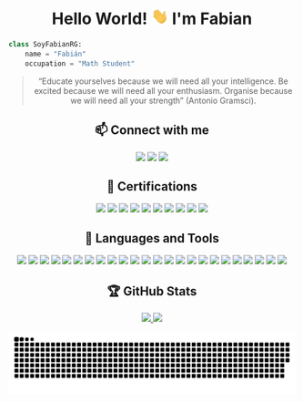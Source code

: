 <h1 align="center"> Hello World! <img alt = gif src ="./hand.gif" width= "30"> I'm Fabian </h1>

```py
class SoyFabianRG:
	name = "Fabián"
 	occupation = "Math Student"
```

<div align="center">

> “Educate yourselves because we will need all your intelligence. Be excited because we will need all your enthusiasm. Organise because we will need all your strength” (Antonio Gramsci).

## :mailbox: Connect with me

<a href="https://www.linkedin.com/in/soyfabianrg"><img src="https://img.shields.io/badge/-LINKEDIN-0A66C2?style=for-the-badge&logo=linkedin&logoColor=white"></a>
<a href="https://unam.academia.edu/SoyFabianRG"><img src="https://img.shields.io/badge/-ACADEMIA.EDU-41454A?style=for-the-badge&logo=academia&logoColor=white"></a>
<a href="https://www.researchgate.net/profile/Fabian-Rios-Gil-2"><img src="https://img.shields.io/badge/-RESEARCHGATE-00CCBB?style=for-the-badge&logo=researchgate&logoColor=white"></a>

## :school_satchel: Certifications

<a href="https://api.badgr.io/public/collections/82009f34774d4d0a9ad2e9894f4d6fea"><img src="https://img.shields.io/badge/BADGR-282C4C?style=for-the-badge&logo=badgr&logoColor=white"></a>
<a href="https://www.credly.com/users/soyfabianrg"><img src="https://img.shields.io/badge/CREDLY-FF6B00?style=for-the-badge&logo=credly&logoColor=white"></a>
<a href="https://www.coursera.org/user/c10a888a8725cca7da1542d8559964eb"><img src="https://img.shields.io/badge/COURSERA-0056D2?style=for-the-badge&logo=coursera&logoColor=white"></a>
<a href="https://platzi.com/p/SoyFabianRG"><img src="https://img.shields.io/badge/PLATZI-98CA3F?style=for-the-badge&logo=platzi&logoColor=white"></a>
<a href="https://app.aluracursos.com/user/soyfabianrg"><img src="https://img.shields.io/badge/-ALURA LATAM-082B58?style=for-the-badge&logo=&logoColor=white"></a>
<a href="https://docs.microsoft.com/es-mx/users/soyfabianrg/"><img src="https://img.shields.io/badge/MICROSOFT LEARN-5E5E5E?style=for-the-badge&logo=microsoft&logoColor=white"></a>
<a href="https://mexicox.gob.mx/u/SoyFabianRG"><img src="https://img.shields.io/badge/-MÉXICO X-18384E?style=for-the-badge&logo=&logoColor=white"></a>
<a href="https://codeforces.com/profile/SoyFabianRG"><img src="https://img.shields.io/badge/-CODEFORCES-1F8ACB?style=for-the-badge&logo=codeforces&logoColor=white"></a>
<a href="https://code.dcoder.tech/profile/soyfabianrg"><img src="https://img.shields.io/badge/-DCODER-000000?style=for-the-badge&logo=&logoColor=white"></a>
<a href="https://la.mathworks.com/matlabcentral/profile/authors/21447057"><img src="https://img.shields.io/badge/-MATHWORKS-Bf4A06?style=for-the-badge&logo=&logoColor=white"></a>
 
## :wrench: Languages and Tools

<a href="https://www.w3schools.com/c"><img src="https://img.shields.io/badge/C-A8B9CC?style=for-the-badge&logo=c&logoColor=white"></a>
<a href="https://www.java.com/es"><img src="https://img.shields.io/badge/JAVA-007396?style=for-the-badge&logo=oracle&logoColor=white"></a>
<a href="https://www.python.org"><img src="https://img.shields.io/badge/PYTHON-3776AB?style=for-the-badge&logo=python&logoColor=white"></a>
<a href="https://www.r-project.org"><img src="https://img.shields.io/badge/R-276DC3?style=for-the-badge&logo=r&logoColor=white"></a>
<a href="https://developer.mozilla.org/en-US/docs/web/javascript"><img src="https://img.shields.io/badge/JAVASCRIPT-323330?style=for-the-badge&logo=javascript&logoColor=F7DF1E"></a>
<a href="https://www.w3.org/html"><img src="https://img.shields.io/badge/HTML5-E34F26?style=for-the-badge&logo=html5&logoColor=white"></a>
<a href="https://www.w3.org/Style/CSS"><img src="https://img.shields.io/badge/CSS3-1572B6?style=for-the-badge&logo=css3&logoColor=white"></a>
<a href="https://reactjs.org"><img src="https://img.shields.io/badge/REACT.JS-20232A?style=for-the-badge&logo=react&logoColor=61DAFB"></a>
<a href="https://numpy.org"><img src="https://img.shields.io/badge/NUMPY-013243?style=for-the-badge&logo=numpy&logoColor=white"></a>
<a href="https://pandas.pydata.org"><img src="https://img.shields.io/badge/PANDAS-150458?style=for-the-badge&logo=pandas&logoColor=white"></a>
<a href="https://www.tidyverse.org"><img src="https://img.shields.io/badge/TIDYVERSE-1A162D?style=for-the-badge&logo=tidyverse&logoColor=white"></a>
<a href="https://code.visualstudio.com"><img src="https://img.shields.io/badge/VISUAL STUDIO CODE-007ACC?style=for-the-badge&logo=visualstudiocode&logoColor=white"></a>
<a href="https://jupyter.org"><img src="https://img.shields.io/badge/JUPYTER-F37626?style=for-the-badge&logo=jupyter&logoColor=white"></a>
<a href="https://colab.research.google.com"><img src="https://img.shields.io/badge/GOOGLE COLAB-F9AB00?style=for-the-badge&logo=googlecolab&logoColor=white"></a>
<a href="https://www.rstudio.com"><img src="https://img.shields.io/badge/R Studio-75AADB?style=for-the-badge&logo=rstudio&logoColor=white"></a>
<a href="https://git-scm.com"><img src="https://img.shields.io/badge/GIT-F05032?style=for-the-badge&logo=git&logoColor=white"></a>
<a href="https://www.w3schools.io/file/markdown-introduction"><img src="https://img.shields.io/badge/MARKDOWN-000000?style=for-the-badge&logo=markdown&logoColor=white"></a>
<a href="https://www.microsoft.com/es-mx/microsoft-365/excel"><img src="https://img.shields.io/badge/EXCEL-217346?style=for-the-badge&logo=microsoftexcel&logoColor=white"></a>
<a href="https://www.wolfram.com/mathematica"><img src="https://img.shields.io/badge/MATHEMATICA-DD1100?style=for-the-badge&logo=wolframmathematica&logoColor=white"></a>
<a href="https://www.mathworks.com/products/matlab.html"><img src="https://img.shields.io/badge/MATLAB-Bf4A06?style=for-the-badge&logo=matlab&logoColor=white"></a>
<a href="https://www.latex-project.org"><img src="https://img.shields.io/badge/LATEX-008080?style=for-the-badge&logo=latex&logoColor=white"></a>
<a href="https://www.microsoft.com/es-xl/windows"><img src="https://img.shields.io/badge/WINDOWS-0078D6?style=for-the-badge&logo=windows&logoColor=white"></a>
<a href="https://www.gnu.org"><img src="https://img.shields.io/badge/GNU/LINUX-FCC624?style=for-the-badge&logo=linux&logoColor=black"></a>
<a href="https://ubuntu.com"><img src="https://img.shields.io/badge/UBUNTU-E95420?style=for-the-badge&logo=ubuntu&logoColor=white"></a>
<!-- <a href="https://www.npmjs.com"><img src="https://img.shields.io/badge/NPM-CB3837?style=for-the-badge&logo=npm&logoColor=white"></a>
<a href="https://webpack.js.org"><img src="https://img.shields.io/badge/WEBPACK-8DD6F9?style=for-the-badge&logo=webpack&logoColor=white"></a> -->

## :trophy: GitHub Stats

<div>

<a href="https://github.com/SoyFabianRG">
<img height="180em" src="https://github-readme-stats.vercel.app/api?username=SoyFabianRG&show_icons=true&theme=dark">
<img height="180em" src="https://github-readme-stats.vercel.app/api/top-langs/?username=SoyFabianRG&theme=dark">

</div>

![snake gif](https://github.com/SoyFabianRG/SoyFabianRG/blob/output/github-contribution-grid-snake.svg)

</div>
